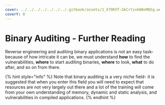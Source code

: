 ```yaml
---
cover: ../../../../../../../.gitbook/assets/1_X7OK5T-GkCrtzxkW8nM8Sg.webp
coverY: 0
---
```


# Binary Auditing - Further Reading

Reverse engineering and auditing binary applications is not an easy task- because of how intricate it can be, we must understand **how** to find the vulnerabilities, **where** to start auditing binaries, **where** to look, **what** to do after, and so on from there.

{% hint style="info" %}
Note that binary auditing is a very niche field- it is suggested that when you enter this field you will need to expect that resources are not very largely out there and a lot of the training will come from your own understanding of memory, dynamic and static analysis, and vulnerabilities in compiled applications.
{% endhint %}

